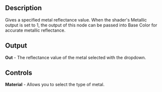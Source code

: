 ## Description
Gives a specified metal reflectance value. When the shader's Metallic output is set to 1, the output of this node can be passed into Base Color for accurate metallic reflectance.

## Output
**Out** - The reflectance value of the metal selected with the dropdown.

## Controls
**Material** - Allows you to select the type of metal.